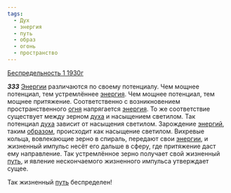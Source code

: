 ```yaml
---
tags:
  - Дух
  - энергия
  - путь
  - образ
  - огонь
  - пространство
---
```


[Беспредельность 1 1930г](https://127.0.0.1:4002/agni/1930)

___333___
[Энергии](../../../tags/#[энергия](../../../tags/#энергия)) различаются по своему потенциалу. Чем мощнее потенциал, тем устремлённее [энергия](../../../tags/#энергия). Чем мощнее потенциал, тем мощнее притяжение. Соответственно с возникновением пространственного [огня](../../../tags/#огонь) напрягается [энергия](../../../tags/#энергия). То же соответствие существует между зерном [духа](../../../tags/#Дух) и насыщением светилом. Так потенциал [духа](../../../tags/#Дух) зависит от насыщения светилом. Зарождение [энергий](../../../tags/#энергия), таким [образом](../../../tags/#образ), происходит как насыщение светилом. Вихревые кольца, вовлекающие зерно в спираль, передают свои [энергии](../../../tags/#энергия), и жизненный импульс несёт его дальше в сферу, где притяжение даст ему направление. Так устремлённое зерно получает свой жизненный [путь](../../../tags/#путь), и явление нескончаемого жизненного импульса утверждает сущее.   

Так жизненный [путь](../../../tags/#путь) беспределен!